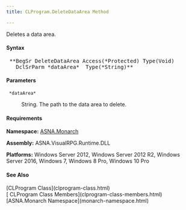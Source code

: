 ```yaml
---
title: CLProgram.DeleteDataArea Method

---
```


Deletes a data area.

#### Syntax
<pre class="syntax"> **BegSr DeleteDataArea Access(*Protected) Type(Void)
   DclSrParm *dataArea*  Type(*String)**       </pre>

#### Parameters
<dl>
        <dt>
          <code> *dataArea* </code>
        </dt>
        <dd>

String. The path to the data area to delete.
</dd>
</dl>

<!-- start -->

#### Requirements
**Namespace:** [ASNA.Monarch](monarch-namespace.html)

**Assembly:** ASNA.VisualRPG.Runtime.DLL 

**Platforms:** Windows Server 2012, Windows Server 2012 R2, Windows Server 2016, Windows 7, Windows 8 Pro, Windows 10 Pro
<!-- end -->

#### See Also
<dl><dt>
        [CLProgram
        Class](clprogram-class.html)
        <br clear="none" />
        [
        CLProgram Class Members](clprogram-class-members.html)
        <br clear="none" />
        [ASNA.Monarch
        Namespace](monarch-namespace.html)</dt>
</dl>

